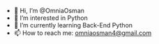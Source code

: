 - 👋 Hi, I’m @OmniaOsman
- 👀 I’m interested in Python
- 🌱 I’m currently learning Back-End Python
- 📫 How to reach me: omniaosman4@gmail.com

<!---
OmniaOsman/OmniaOsman is a ✨ special ✨ repository because its `README.md` (this file) appears on your GitHub profile.
You can click the Preview link to take a look at your changes.
--->
